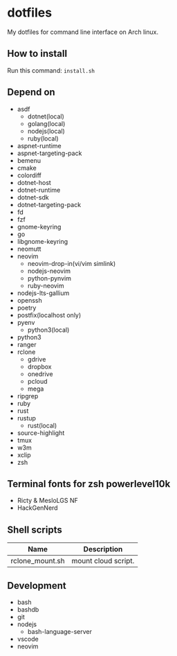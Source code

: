 # dotfiles

My dotfiles for command line interface on Arch linux.

## How to install

Run this command: `install.sh`

## Depend on

- asdf
  - dotnet(local)
  - golang(local)
  - nodejs(local)
  - ruby(local)
- aspnet-runtime
- aspnet-targeting-pack
- bemenu
- cmake
- colordiff
- dotnet-host
- dotnet-runtime
- dotnet-sdk
- dotnet-targeting-pack
- fd
- fzf
- gnome-keyring
- go
- libgnome-keyring
- neomutt
- neovim
  - neovim-drop-in(vi/vim simlink)
  - nodejs-neovim
  - python-pynvim
  - ruby-neovim
- nodejs-lts-gallium
- openssh
- poetry
- postfix(localhost only)
- pyenv
  - python3(local)
- python3
- ranger
- rclone
  - gdrive
  - dropbox
  - onedrive
  - pcloud
  - mega
- ripgrep
- ruby
- rust
- rustup
  - rust(local)
- source-highlight
- tmux
- w3m
- xclip
- zsh

## Terminal fonts for zsh powerlevel10k

- Ricty & MesloLGS NF
- HackGenNerd

## Shell scripts

| Name            | Description         |
| --------------- | ------------------- |
| rclone_mount.sh | mount cloud script. |

## Development

- bash
- bashdb
- git
- nodejs
  - bash-language-server
- vscode
- neovim
